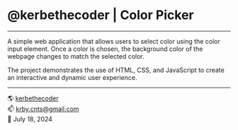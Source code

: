 # @kerbethecoder | Color Picker

---

A simple web application that allows users to select color using the color input element. Once a color is chosen, the background color of the webpage changes to match the selected color.

The project demonstrates the use of HTML, CSS, and JavaScript to create an interactive and dynamic user experience.

---

🌎 [kerbethecoder](https://kerbethecoder.com/)  
📫 krby.cnts@gmail.com  
📌 July 18, 2024
